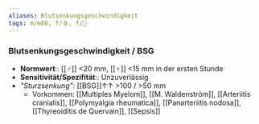 ```yaml
---
aliases: Blutsenkungsgeschwindigkeit
tags: m/m08, f/🩸, f/🥼
---
```

### Blutsenkungsgeschwindigkeit / BSG
- **Normwert**:: [[♂]] <20 mm, [[♀]] <15 mm in der ersten Stunde
- **Sensitivität/Spezifität**:: Unzuverlässig
- *"Sturzsenkung":* [[BSG]]↑↑ >100 / >50 mm
	- Vorkommen: [[Multiples Myelom]], [[M. Waldenström]], [[Arteriitis cranialis]], [[Polymyalgia rheumatica]], [[Panarteriitis nodosa]], [[Thyreoiditis de Quervain]], [[Sepsis]]